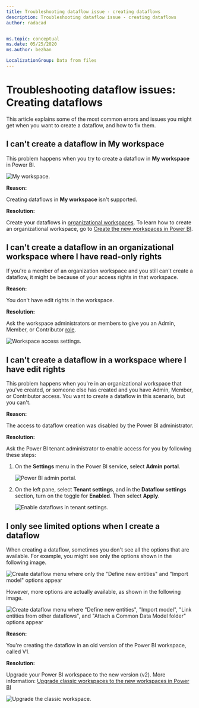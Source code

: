 ```yaml
---
title: Troubleshooting dataflow issue - creating dataflows
description: Troubleshooting dataflow issue - creating dataflows
author: radacad


ms.topic: conceptual
ms.date: 05/25/2020
ms.author: bezhan

LocalizationGroup: Data from files
---
```


# Troubleshooting dataflow issues: Creating dataflows

This article explains some of the most common errors and issues you might get when you want to create a dataflow, and how to fix them.

## I can't create a dataflow in My workspace

This problem happens when you try to create a dataflow in **My workspace** in Power BI.

![My workspace.](media/MyWorkspace.png)

**Reason:**

Creating dataflows in **My workspace** isn't supported.

**Resolution:**

Create your dataflows in [organizational workspaces](/power-bi/collaborate-share/service-create-the-new-workspaces). To learn how to create an organizational workspace, go to [Create the new workspaces in Power BI](/power-bi/collaborate-share/service-create-the-new-workspaces).

## I can't create a dataflow in an organizational workspace where I have read-only rights

If you're a member of an organization workspace and you still can't create a dataflow, it might be because of your access rights in that workspace.

**Reason:**

You don't have edit rights in the workspace.

**Resolution:**

Ask the workspace administrators or members to give you an Admin, Member, or Contributor [role](/power-bi/collaborate-share/service-new-workspaces#roles-in-the-new-workspaces).

![Workspace access settings.](media/WorkspaceAccess.png)

## I can't create a dataflow in a workspace where I have edit rights

This problem happens when you're in an organizational workspace that you've created, or someone else has created and you have Admin, Member, or Contributor access. You want to create a dataflow in this scenario, but you can't.

**Reason:** 

The access to dataflow creation was disabled by the Power BI administrator.

**Resolution:**

Ask the Power BI tenant administrator to enable access for you by following these steps:

1. On the **Settings** menu in the Power BI service, select **Admin portal**.

   ![Power BI admin portal.](media/PowerBIAdminPortal.png)

2. On the left pane, select **Tenant settings**, and in the **Dataflow settings** section, turn on the toggle for **Enabled**. Then select **Apply**.

   ![Enable dataflows in tenant settings.](media/EnableDataflow.png)

## I only see limited options when I create a dataflow

When creating a dataflow, sometimes you don't see all the options that are available. For example, you might see only the options shown in the following image.

![Create dataflow menu where only the "Define new entities" and "Import model" options appear](media/DataflowCreationLimited.png)

However, more options are actually available, as shown in the following image.

![Create dataflow menu where "Define new entities", "Import model", "Link entities from other dataflows", and "Attach a Common Data Model folder" options appear](media/DataflowCreationFull.png)

**Reason:**

You're creating the dataflow in an old version of the Power BI workspace, called V1.

**Resolution:**

Upgrade your Power BI workspace to the new version (v2). More information: [Upgrade classic workspaces to the new workspaces in Power BI](/power-bi/collaborate-share/service-upgrade-workspaces)

![Upgrade the classic workspace.](media/UpgradeWorkspace.png)